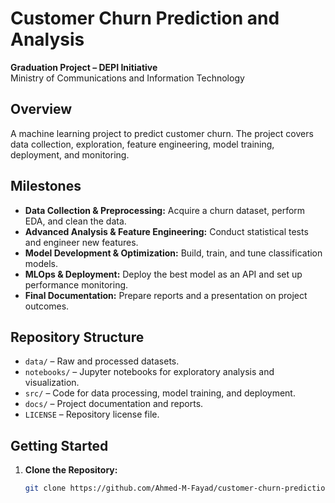 # Customer Churn Prediction and Analysis

**Graduation Project – DEPI Initiative**  
Ministry of Communications and Information Technology

## Overview
A machine learning project to predict customer churn. The project covers data collection, exploration, feature engineering, model training, deployment, and monitoring.

## Milestones
- **Data Collection & Preprocessing:** Acquire a churn dataset, perform EDA, and clean the data.
- **Advanced Analysis & Feature Engineering:** Conduct statistical tests and engineer new features.
- **Model Development & Optimization:** Build, train, and tune classification models.
- **MLOps & Deployment:** Deploy the best model as an API and set up performance monitoring.
- **Final Documentation:** Prepare reports and a presentation on project outcomes.

## Repository Structure
- `data/` – Raw and processed datasets.
- `notebooks/` – Jupyter notebooks for exploratory analysis and visualization.
- `src/` – Code for data processing, model training, and deployment.
- `docs/` – Project documentation and reports.
- `LICENSE` – Repository license file.

## Getting Started
1. **Clone the Repository:**  
   ```bash
   git clone https://github.com/Ahmed-M-Fayad/customer-churn-prediction.git
